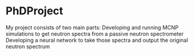 # PhDProject

My project consists of two main parts:
  Developing and running MCNP simulations to get neutron spectra from a passive neutron spectrometer
  Developing a neural network to take those spectra and output the original neutron spectrum
